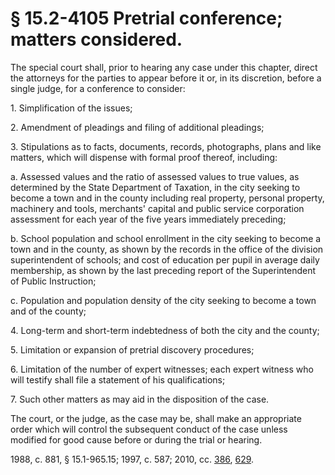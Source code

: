# § 15.2-4105 Pretrial conference; matters considered.

<p>The special court shall, prior to hearing any case under this chapter, direct the attorneys for the parties to appear before it or, in its discretion, before a single judge, for a conference to consider:</p><p>1. Simplification of the issues;</p><p>2. Amendment of pleadings and filing of additional pleadings;</p><p>3. Stipulations as to facts, documents, records, photographs, plans and like matters, which will dispense with formal proof thereof, including:</p><p>a. Assessed values and the ratio of assessed values to true values, as determined by the State Department of Taxation, in the city seeking to become a town and in the county including real property, personal property, machinery and tools, merchants' capital and public service corporation assessment for each year of the five years immediately preceding;</p><p>b. School population and school enrollment in the city seeking to become a town and in the county, as shown by the records in the office of the division superintendent of schools; and cost of education per pupil in average daily membership, as shown by the last preceding report of the Superintendent of Public Instruction;</p><p>c. Population and population density of the city seeking to become a town and of the county;</p><p>4. Long-term and short-term indebtedness of both the city and the county;</p><p>5. Limitation or expansion of pretrial discovery procedures;</p><p>6. Limitation of the number of expert witnesses; each expert witness who will testify shall file a statement of his qualifications;</p><p>7. Such other matters as may aid in the disposition of the case.</p><p>The court, or the judge, as the case may be, shall make an appropriate order which will control the subsequent conduct of the case unless modified for good cause before or during the trial or hearing.</p><p>1988, c. 881, § 15.1-965.15; 1997, c. 587; 2010, cc. <a href='http://lis.virginia.gov/cgi-bin/legp604.exe?101+ful+CHAP0386'>386</a>, <a href='http://lis.virginia.gov/cgi-bin/legp604.exe?101+ful+CHAP0629'>629</a>.</p>